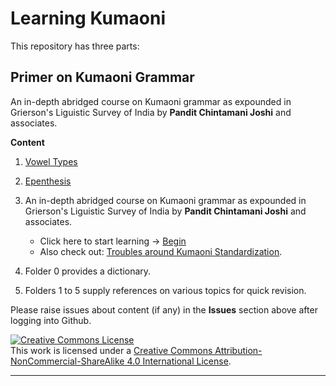 # Learning Kumaoni
This repository has three parts:

## Primer on Kumaoni Grammar
An in-depth abridged course on Kumaoni grammar as expounded in Grierson's Liguistic Survey of India by <b>Pandit Chintamani Joshi</b> and associates.

<b>Content</b>

1. [Vowel Types](/major/1_VowelTypes.md)
2. [Epenthesis](/major/2_Epenthesis.md)

1. An in-depth abridged course on Kumaoni grammar as expounded in Grierson's Liguistic Survey of India by <b>Pandit Chintamani Joshi</b> and associates.
   - Click here to start learning -> [Begin](/major/1_VowelTypes.md)
   - Also check out: [Troubles around Kumaoni Standardization](/TroublingDilemma.md).

2. Folder 0 provides a dictionary. 

3. Folders 1 to 5 supply references on various topics for quick revision.

Please raise issues about content (if any) in the **Issues** section above after logging into Github.

<a rel="license" href="http://creativecommons.org/licenses/by-nc-sa/4.0/"><img alt="Creative Commons License" style="border-width:0" src="https://i.creativecommons.org/l/by-nc-sa/4.0/88x31.png" /></a><br />This work is licensed under a <a rel="license" href="http://creativecommons.org/licenses/by-nc-sa/4.0/">Creative Commons Attribution-NonCommercial-ShareAlike 4.0 International License</a>.

---
